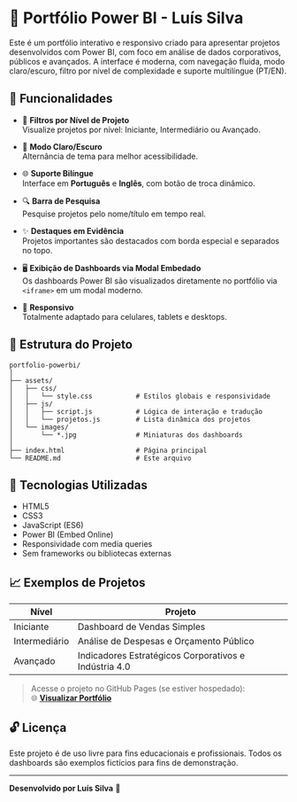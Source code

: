 # 💼 Portfólio Power BI - Luís Silva

Este é um portfólio interativo e responsivo criado para apresentar projetos desenvolvidos com Power BI, com foco em análise de dados corporativos, públicos e avançados. A interface é moderna, com navegação fluida, modo claro/escuro, filtro por nível de complexidade e suporte multilíngue (PT/EN).

## 📌 Funcionalidades

- 🎯 **Filtros por Nível de Projeto**  
  Visualize projetos por nível: Iniciante, Intermediário ou Avançado.

- 🌙 **Modo Claro/Escuro**  
  Alternância de tema para melhor acessibilidade.

- 🌐 **Suporte Bilíngue**  
  Interface em **Português** e **Inglês**, com botão de troca dinâmico.

- 🔍 **Barra de Pesquisa**  
  Pesquise projetos pelo nome/título em tempo real.

- ✨ **Destaques em Evidência**  
  Projetos importantes são destacados com borda especial e separados no topo.

- 🖥️ **Exibição de Dashboards via Modal Embedado**  
  Os dashboards Power BI são visualizados diretamente no portfólio via `<iframe>` em um modal moderno.

- 📱 **Responsivo**  
  Totalmente adaptado para celulares, tablets e desktops.

## 📂 Estrutura do Projeto

```
portfolio-powerbi/
│
├── assets/
│   ├── css/
│   │   └── style.css           # Estilos globais e responsividade
│   ├── js/
│   │   ├── script.js           # Lógica de interação e tradução
│   │   └── projetos.js         # Lista dinâmica dos projetos
│   └── images/
│       └── *.jpg               # Miniaturas dos dashboards
│
├── index.html                  # Página principal
└── README.md                   # Este arquivo
```

## 🧠 Tecnologias Utilizadas

- HTML5
- CSS3
- JavaScript (ES6)
- Power BI (Embed Online)
- Responsividade com media queries
- Sem frameworks ou bibliotecas externas

## 📈 Exemplos de Projetos

| Nível      | Projeto                                                   |
|------------|-----------------------------------------------------------|
| Iniciante  | Dashboard de Vendas Simples                               |
| Intermediário | Análise de Despesas e Orçamento Público              |
| Avançado   | Indicadores Estratégicos Corporativos e Indústria 4.0     |

> Acesse o projeto no GitHub Pages (se estiver hospedado):  
> 🌐 **[Visualizar Portfólio](https://seu-usuario.github.io/portfolio-powerbi/)**

## 🔓 Licença

Este projeto é de uso livre para fins educacionais e profissionais. Todos os dashboards são exemplos fictícios para fins de demonstração.

---

**Desenvolvido por Luís Silva** 🚀
